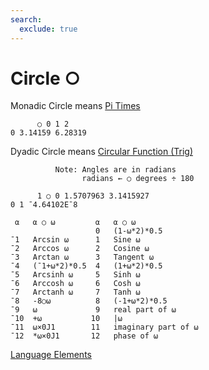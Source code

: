 ```yaml
---
search:
  exclude: true
---
```

<h1 class="heading"><span class="name">Circle</span> <span class="command">○</span></h1>

Monadic Circle means
[Pi Times](../primitive-functions/pi-times.md)
```apl
      ○ 0 1 2
0 3.14159 6.28319
```
Dyadic Circle means
[Circular Function (Trig)](../primitive-functions/circular.md)
```apl
          Note: Angles are in radians 
                radians ← ○ degrees ÷ 180

      1 ○ 0 1.5707963 3.1415927
0 1 ¯4.64102E¯8

 ⍺   ⍺ ○ ⍵         ⍺   ⍺ ○ ⍵    
                   0   (1-⍵*2)*0.5
¯1   Arcsin ⍵      1   Sine ⍵
¯2   Arccos ⍵      2   Cosine ⍵
¯3   Arctan ⍵      3   Tangent ⍵
¯4   (¯1+⍵*2)*0.5  4   (1+⍵*2)*0.5
¯5   Arcsinh ⍵     5   Sinh ⍵
¯6   Arccosh ⍵     6   Cosh ⍵
¯7   Arctanh ⍵     7   Tanh ⍵
¯8   -8○⍵          8   (-1+⍵*2)*0.5
¯9   ⍵             9   real part of ⍵
¯10  +⍵           10   |⍵
¯11  ⍵×0J1        11   imaginary part of ⍵
¯12  *⍵×0J1       12   phase of ⍵

```
[Language Elements](./language-elements.md)


